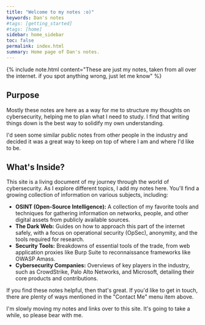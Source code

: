 ```yaml
---
title: "Welcome to my notes :o)"
keywords: Dan's notes
#tags: [getting_started]
#tags: [home]
sidebar: home_sidebar
toc: false
permalink: index.html
summary: Home page of Dan's notes.
---
```


{% include note.html content="These are just my notes, taken from all over the internet. if you spot anything wrong, just let me know" %}

## Purpose

Mostly these notes are here as a way for me to structure my thoughts on cybersecurity, helping me to plan what I need to study. I find that writing things down is the best way to solidify my own understanding.

I'd seen some similar public notes from other people in the industry and decided it was a great way to keep on top of where I am and where I'd like to be.

## What's Inside?

This site is a living document of my journey through the world of cybersecurity. As I explore different topics, I add my notes here. You'll find a growing collection of information on various subjects, including:

*   **OSINT (Open-Source Intelligence):** A collection of my favorite tools and techniques for gathering information on networks, people, and other digital assets from publicly available sources.
*   **The Dark Web:** Guides on how to approach this part of the internet safely, with a focus on operational security (OpSec), anonymity, and the tools required for research.
*   **Security Tools:** Breakdowns of essential tools of the trade, from web application proxies like Burp Suite to reconnaissance frameworks like OWASP Amass.
*   **Cybersecurity Companies:** Overviews of key players in the industry, such as CrowdStrike, Palo Alto Networks, and Microsoft, detailing their core products and contributions.

If you find these notes helpful, then that's great. If you'd like to get in touch, there are plenty of ways mentioned in the "Contact Me" menu item above.

I'm slowly moving my notes and links over to this site. It's going to take a while, so please bear with me.